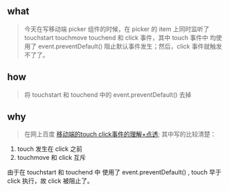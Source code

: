 ## what
> 今天在写移动端 picker 组件的时候，在 picker 的 item 上同时监听了 touchstart touchmove touchend 和 click 事件，其中 touch 事件中 均使用了 event.preventDefault() 阻止默认事件发生；然后，click 事件就触发不了了。

## how

> 将 touchstart 和 touchend 中的 event.preventDefault() 去掉

## why

> 在网上百度 [移动端的touch click事件的理解+点透](https://www.jianshu.com/p/dc3bceb10dbb); 其中写的比较清楚：
1. touch 发生在 click 之前
2. touchmove 和 click 互斥

由于在 touchstart 和 touchend 中 使用了 event.preventDefault() , touch 早于 click 执行，故 click 被阻止了。